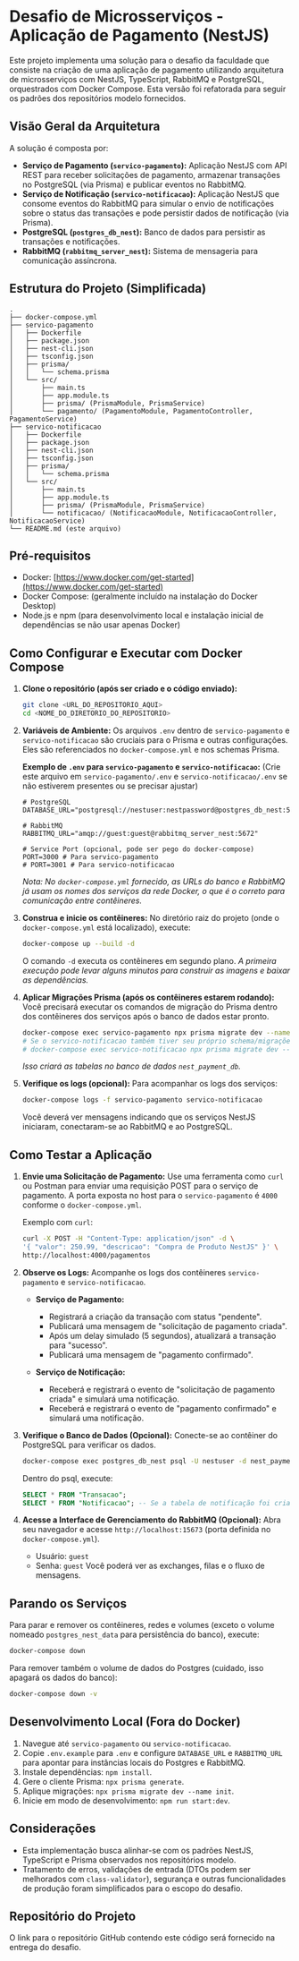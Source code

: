 # Desafio de Microsserviços - Aplicação de Pagamento (NestJS)

Este projeto implementa uma solução para o desafio da faculdade que consiste na criação de uma aplicação de pagamento utilizando arquitetura de microsserviços com NestJS, TypeScript, RabbitMQ e PostgreSQL, orquestrados com Docker Compose. Esta versão foi refatorada para seguir os padrões dos repositórios modelo fornecidos.

## Visão Geral da Arquitetura

A solução é composta por:

*   **Serviço de Pagamento (`servico-pagamento`):** Aplicação NestJS com API REST para receber solicitações de pagamento, armazenar transações no PostgreSQL (via Prisma) e publicar eventos no RabbitMQ.
*   **Serviço de Notificação (`servico-notificacao`):** Aplicação NestJS que consome eventos do RabbitMQ para simular o envio de notificações sobre o status das transações e pode persistir dados de notificação (via Prisma).
*   **PostgreSQL (`postgres_db_nest`):** Banco de dados para persistir as transações e notificações.
*   **RabbitMQ (`rabbitmq_server_nest`):** Sistema de mensageria para comunicação assíncrona.

## Estrutura do Projeto (Simplificada)

```
.
├── docker-compose.yml
├── servico-pagamento
│   ├── Dockerfile
│   ├── package.json
│   ├── nest-cli.json
│   ├── tsconfig.json
│   ├── prisma/
│   │   └── schema.prisma
│   └── src/
│       ├── main.ts
│       ├── app.module.ts
│       ├── prisma/ (PrismaModule, PrismaService)
│       └── pagamento/ (PagamentoModule, PagamentoController, PagamentoService)
├── servico-notificacao
│   ├── Dockerfile
│   ├── package.json
│   ├── nest-cli.json
│   ├── tsconfig.json
│   ├── prisma/
│   │   └── schema.prisma
│   └── src/
│       ├── main.ts
│       ├── app.module.ts
│       ├── prisma/ (PrismaModule, PrismaService)
│       └── notificacao/ (NotificacaoModule, NotificacaoController, NotificacaoService)
└── README.md (este arquivo)
```

## Pré-requisitos

*   Docker: [https://www.docker.com/get-started](https://www.docker.com/get-started)
*   Docker Compose: (geralmente incluído na instalação do Docker Desktop)
*   Node.js e npm (para desenvolvimento local e instalação inicial de dependências se não usar apenas Docker)

## Como Configurar e Executar com Docker Compose

1.  **Clone o repositório (após ser criado e o código enviado):**
    ```bash
    git clone <URL_DO_REPOSITORIO_AQUI>
    cd <NOME_DO_DIRETORIO_DO_REPOSITORIO>
    ```

2.  **Variáveis de Ambiente:**
    Os arquivos `.env` dentro de `servico-pagamento` e `servico-notificacao` são cruciais para o Prisma e outras configurações. Eles são referenciados no `docker-compose.yml` e nos schemas Prisma.

    **Exemplo de `.env` para `servico-pagamento` e `servico-notificacao`:**
    (Crie este arquivo em `servico-pagamento/.env` e `servico-notificacao/.env` se não estiverem presentes ou se precisar ajustar)
    ```env
    # PostgreSQL
    DATABASE_URL="postgresql://nestuser:nestpassword@postgres_db_nest:5432/nest_payment_db"

    # RabbitMQ
    RABBITMQ_URL="amqp://guest:guest@rabbitmq_server_nest:5672"

    # Service Port (opcional, pode ser pego do docker-compose)
    PORT=3000 # Para servico-pagamento
    # PORT=3001 # Para servico-notificacao
    ```
    *Nota: No `docker-compose.yml` fornecido, as URLs do banco e RabbitMQ já usam os nomes dos serviços da rede Docker, o que é o correto para comunicação entre contêineres.* 

3.  **Construa e inicie os contêineres:**
    No diretório raiz do projeto (onde o `docker-compose.yml` está localizado), execute:
    ```bash
    docker-compose up --build -d
    ```
    O comando `-d` executa os contêineres em segundo plano.
    *A primeira execução pode levar alguns minutos para construir as imagens e baixar as dependências.*

4.  **Aplicar Migrações Prisma (após os contêineres estarem rodando):**
    Você precisará executar os comandos de migração do Prisma dentro dos contêineres dos serviços após o banco de dados estar pronto.
    ```bash
    docker-compose exec servico-pagamento npx prisma migrate dev --name init
    # Se o servico-notificacao também tiver seu próprio schema/migrações independentes:
    # docker-compose exec servico-notificacao npx prisma migrate dev --name init
    ```
    *Isso criará as tabelas no banco de dados `nest_payment_db`.*

5.  **Verifique os logs (opcional):**
    Para acompanhar os logs dos serviços:
    ```bash
    docker-compose logs -f servico-pagamento servico-notificacao
    ```
    Você deverá ver mensagens indicando que os serviços NestJS iniciaram, conectaram-se ao RabbitMQ e ao PostgreSQL.

## Como Testar a Aplicação

1.  **Envie uma Solicitação de Pagamento:**
    Use uma ferramenta como `curl` ou Postman para enviar uma requisição POST para o serviço de pagamento. A porta exposta no host para o `servico-pagamento` é `4000` conforme o `docker-compose.yml`.

    Exemplo com `curl`:
    ```bash
    curl -X POST -H "Content-Type: application/json" -d \
    '{ "valor": 250.99, "descricao": "Compra de Produto NestJS" }' \
    http://localhost:4000/pagamentos
    ```

2.  **Observe os Logs:**
    Acompanhe os logs dos contêineres `servico-pagamento` e `servico-notificacao`.

    *   **Serviço de Pagamento:**
        *   Registrará a criação da transação com status "pendente".
        *   Publicará uma mensagem de "solicitação de pagamento criada".
        *   Após um delay simulado (5 segundos), atualizará a transação para "sucesso".
        *   Publicará uma mensagem de "pagamento confirmado".

    *   **Serviço de Notificação:**
        *   Receberá e registrará o evento de "solicitação de pagamento criada" e simulará uma notificação.
        *   Receberá e registrará o evento de "pagamento confirmado" e simulará uma notificação.

3.  **Verifique o Banco de Dados (Opcional):**
    Conecte-se ao contêiner do PostgreSQL para verificar os dados.
    ```bash
    docker-compose exec postgres_db_nest psql -U nestuser -d nest_payment_db
    ```
    Dentro do psql, execute:
    ```sql
    SELECT * FROM "Transacao";
    SELECT * FROM "Notificacao"; -- Se a tabela de notificação foi criada e usada
    ```

4.  **Acesse a Interface de Gerenciamento do RabbitMQ (Opcional):**
    Abra seu navegador e acesse `http://localhost:15673` (porta definida no `docker-compose.yml`).
    *   Usuário: `guest`
    *   Senha: `guest`
    Você poderá ver as exchanges, filas e o fluxo de mensagens.

## Parando os Serviços

Para parar e remover os contêineres, redes e volumes (exceto o volume nomeado `postgres_nest_data` para persistência do banco), execute:
```bash
docker-compose down
```
Para remover também o volume de dados do Postgres (cuidado, isso apagará os dados do banco):
```bash
docker-compose down -v
```

## Desenvolvimento Local (Fora do Docker)

1.  Navegue até `servico-pagamento` ou `servico-notificacao`.
2.  Copie `.env.example` para `.env` e configure `DATABASE_URL` e `RABBITMQ_URL` para apontar para instâncias locais do Postgres e RabbitMQ.
3.  Instale dependências: `npm install`.
4.  Gere o cliente Prisma: `npx prisma generate`.
5.  Aplique migrações: `npx prisma migrate dev --name init`.
6.  Inicie em modo de desenvolvimento: `npm run start:dev`.

## Considerações

*   Esta implementação busca alinhar-se com os padrões NestJS, TypeScript e Prisma observados nos repositórios modelo.
*   Tratamento de erros, validações de entrada (DTOs podem ser melhorados com `class-validator`), segurança e outras funcionalidades de produção foram simplificados para o escopo do desafio.

## Repositório do Projeto

O link para o repositório GitHub contendo este código será fornecido na entrega do desafio.

